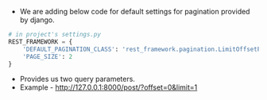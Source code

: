 - We are adding below code for default settings for pagination provided by django.
```python
# in project's settings.py
REST_FRAMEWORK = {
    'DEFAULT_PAGINATION_CLASS': 'rest_framework.pagination.LimitOffsetPagination',
    'PAGE_SIZE': 2
}
```
- Provides us two query parameters.
- Example - http://127.0.0.1:8000/post/?offset=0&limit=1
